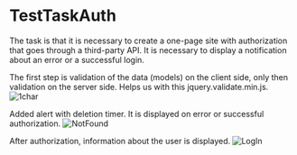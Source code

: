 # TestTaskAuth
The task is that it is necessary to create a one-page site with authorization that goes through a third-party API. It is necessary to display a notification about an error or a successful login.

The first step is validation of the data (models) on the client side, only then validation on the server side. Helps us with this jquery.validate.min.js.
![1char](https://user-images.githubusercontent.com/19514420/216395611-77f29686-e7bb-4d2d-8fa8-3d049433064f.gif)

Added alert with deletion timer. It is displayed on error or successful authorization.
![NotFound](https://user-images.githubusercontent.com/19514420/216396513-b9a09707-6a08-4521-924f-33c4d77988f2.gif)

After authorization, information about the user is displayed.
![LogIn](https://user-images.githubusercontent.com/19514420/216396960-733bebd9-2950-4833-85ea-7070cb2744a8.gif)
